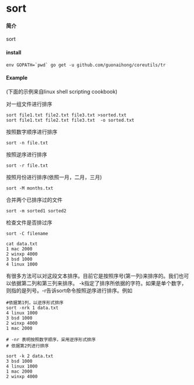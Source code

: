 # sort

#### 简介
sort

#### install
```
env GOPATH=`pwd` go get -u github.com/guonaihong/coreutils/tr
```

#### Example
(下面的示例来自linux shell scripting cookbook)

对一组文件进行排序
```
sort file1.txt file2.txt file3.txt >sorted.txt
sort file1.txt file2.txt file3.txt  -o sorted.txt
```

按照数字顺序进行排序
```
sort -n file.txt
```

按照逆序进行排序
```
sort -r file.txt
```

按照月份进行排序(依照一月，二月，三月)
```
sort -M months.txt
```

合并两个已排序过的文件
```
sort -m sorted1 sorted2
```

检查文件是否排过序
```
sort -C filename
```

```
cat data.txt
1 mac 2000
2 winxp 4000
3 bsd 1000
4 linux 1000
```
有很多方法可以对这段文本排序。目前它是按照序号(第一列)来排序的。我们也可以依据第二列和第三列来排序。
-k指定了排序所依据的字符。如果是单个数字，则指的是列号。-r告诉sort命令按照逆序进行排序。例如
```
#依据第1列，以逆序形式排序
sort -nrk 1 data.txt
4 linux 1000
3 bsd 1000
2 winxp 4000
1 mac 2000

# -nr 表明按照数字顺序，采用逆序形式排序
# 依据第2列进行排序

sort -k 2 data.txt
3 bsd 1000
4 linux 1000
1 mac 2000
2 winxp 4000
```
